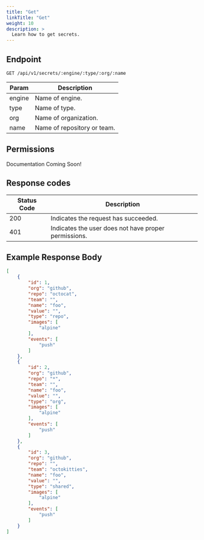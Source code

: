 ```yaml
---
title: "Get"
linkTitle: "Get"
weight: 10
description: >
  Learn how to get secrets.
---
```


## Endpoint

```
GET /api/v1/secrets/:engine/:type/:org/:name
```

| Param | Description |
|---|---|
| engine | Name of engine. |
| type | Name of type. |
| org | Name of organization. |
| name | Name of repository or team. |

## Permissions

Documentation Coming Soon!

## Response codes

| Status Code | Description |
|---|---|
| 200 | Indicates the request has succeeded. |
| 401 | Indicates the user does not have proper permissions. |

## Example Response Body

```json
[
	{
		"id": 1,
		"org": "github",
		"repo": "octocat",
		"team": "",
		"name": "foo",
		"value": "",
		"type": "repo",
		"images": [
			"alpine"
		],
		"events": [
			"push"
		]
	},
	{
		"id": 2,
		"org": "github",
		"repo": "*",
		"team": "",
		"name": "foo",
		"value": "",
		"type": "org",
		"images": [
			"alpine"
		],
		"events": [
			"push"
		]
	},
	{
		"id": 3,
		"org": "github",
		"repo": "",
		"team": "octokitties",
		"name": "foo",
		"value": "",
		"type": "shared",
		"images": [
			"alpine"
		],
		"events": [
			"push"
		]
	}
]
```
